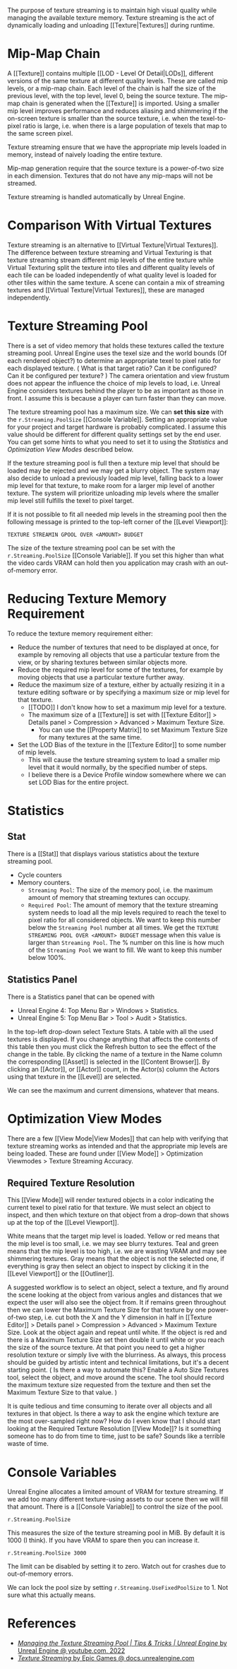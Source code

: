 The purpose of texture streaming is to maintain high visual quality while managing the available texture memory.
Texture streaming is the act of dynamically loading and unloading [[Texture|Textures]] during runtime.


# Mip-Map Chain

A [[Texture]] contains multiple [[LOD - Level Of Detail|LODs]], different versions of the same texture at different quality levels.
These are called mip levels, or a mip-map chain.
Each level of the chain is half the size of the previous level, with the top level, level 0, being the source texture.
The mip-map chain is generated when the [[Texture]] is imported.
Using a smaller mip level improves performance and reduces aliasing and shimmering if the on-screen texture is smaller than the source texture, i.e. when the texel-to-pixel ratio is large, i.e. when there is a large population of texels that map to the same screen pixel.

Texture streaming ensure that we have the appropriate mip levels loaded in memory, instead of naively loading the entire texture.

Mip-map generation require that the source texture is a power-of-two size in each dimension.
Textures that do not have any mip-maps will not be streamed.

Texture streaming is handled automatically by Unreal Engine.


# Comparison With Virtual Textures

Texture streaming is an alternative to [[Virtual Texture|Virtual Textures]].
The difference between texture streaming and Virtual Texturing is that texture streaming stream different mip levels of the entire texture while Virtual Texturing split the texture into tiles and different quality levels of each tile can be loaded independently of what quality level is loaded for other tiles within the same texture.
A scene can contain a mix of streaming textures and [[Virtual Texture|Virtual Textures]], these are managed independently.



# Texture Streaming Pool

There is a set of video memory that holds these textures called the texture streaming pool.
Unreal Engine uses the texel size and the world bounds (Of each rendered object?) to determine an appropriate texel to pixel ratio for each displayed texture.
(
What is that target ratio?
Can it be configured?
Can it be configured per texture?
)
The camera orientation and view frustum does not appear the influence the choice of mip levels to load, i.e. Unreal Engine considers textures behind the player to be as important as those in front.
I assume this is because a player can turn faster than they can move.

The texture streaming pool has a maximum size.
We can **set this size** with the `r.Streaming.PoolSize` [[Console Variable]].
Setting an appropriate value for your project and target hardware is probably complicated.
I assume this value should be different for different quality settings set by the end user.
You can get some hints to what you need to set it to using the _Statistics_ and _Optimization View Modes_ described below.

If the texture streaming pool is full then a texture mip level that should be loaded may be rejected and we may get a blurry object.
The system may also decide to unload a previously loaded mip level, falling back to a lower mip level for that texture, to make room for a larger mip level of another texture.
The system will prioritize unloading mip levels where the smaller mip level still fulfills the texel to pixel target.

If it is not possible to fit all needed mip levels in the streaming pool then the following message is printed to the top-left corner of the [[Level Viewport]]:
```
TEXTURE STREAMIN GPOOL OVER <AMOUNT> BUDGET
```

The size of the texture streaming pool can be set with the `r.Streaming.PoolSize` [[Console Variable]].
If you set this higher than what the video cards VRAM can hold then you application may crash with an out-of-memory error.

# Reducing Texture Memory Requirement

To reduce the texture memory requirement either:
- Reduce the number of textures that need to be displayed at once, for example by removing all objects that use a particular texture from the view, or by sharing textures between similar objects more.
- Reduce the required mip level for some of the textures, for example by moving objects that use a particular texture further away.
- Reduce the maximum size of a texture, either by actually resizing it in a texture editing software or by specifying a maximum size or mip level for that texture.
	- [[TODO]] I don't know how to set a maximum mip level for a texture.
	- The maximum size of a [[Texture]] is set with [[Texture Editor]] > Details panel > Compression > Advanced > Maximum Texture Size.
		- You can use the [[Property Matrix]] to set Maximum Texture Size for many textures at the same time.
- Set the LOD Bias of the texture in the [[Texture Editor]] to some number of mip levels.
	- This will cause the texture streaming system to load a smaller mip level that it would normally, by the specified number of steps.
	- I believe there is a Device Profile window somewhere where we can set LOD Bias for the entire project.


# Statistics

## Stat

There is a [[Stat]] that displays various statistics about the texture streaming pool.

- Cycle counters
- Memory counters.
	- `Streaming Pool`: The size of the memory pool, i.e. the maximum amount of memory that streaming textures can occupy.
	- `Required Pool`: The amount of memory that the texture streaming system needs to load all the mip levels required to reach the texel to pixel ratio for all considered objects. We want to keep this number below the `Streaming Pool` number at all times. We get the `TEXTURE STREAMING POOL OVER <AMOUNT> BUDGET` message when this value is larger than `Streaming Pool`. The % number on this line is how much of the `Streaming Pool` we want to fill. We want to keep this number below 100%.


## Statistics Panel

There is a Statistics panel that can be opened with
- Unreal Engine 4: Top Menu Bar > Windows > Statistics.
- Unreal Engine 5: Top Menu Bar > Tool > Audit > Statistics.

In the top-left drop-down select Texture Stats.
A table with all the used textures is displayed.
If you change anything that affects the contents of this table then you must click the Refresh button to see the effect of the change in the table.
By clicking the name of a texture in the Name column the corresponding [[Asset]] is selected in the [[Content Browser]].
By clicking an [[Actor]], or [[Actor]] count, in the Actor(s) column the Actors using that texture in the [[Level]] are selected.

We can see the maximum and current dimensions, whatever that means.


# Optimization View Modes

There are a few [[View Mode|View Modes]] that can help with verifying that texture streaming works as intended and that the appropriate mip levels are being loaded.
These are found under [[View Mode]] > Optimization Viewmodes > Texture Streaming Accuracy.


## Required Texture Resolution

This [[View Mode]] will render textured objects in a color indicating the current texel to pixel ratio for that texture.
We must select an object to inspect, and then which texture on that object from a drop-down that shows up at the top of the [[Level Viewport]].

White means that the target mip level is loaded.
Yellow or red means that the mip level is too small, i.e. we may see blurry textures.
Teal and green means that the mip level is too high, i.e. we are wasting VRAM and may see shimmering textures.
Gray means that the object is not the selected one, if everything is gray then select an object to inspect by clicking it in the [[Level Viewport]] or the [[Outliner]].

A suggested workflow is to select an object, select a texture, and fly around the scene looking at the object from various angles and distances that we expect the user will also see the object from.
It if remains green throughout then we can lower the Maximum Texture Size for that texture by one power-of-two step, i.e. cut both the X and the Y dimension in half in [[Texture Editor]] > Details panel > Compression > Advanced > Maximum Texture Size.
Look at the object again and repeat until white.
If the object is red and there is a Maximum Texture Size set then double it until white or you reach the size of the source texture.
At that point you need to get a higher resolution texture or simply live with the blurriness.
As always, this process should be guided by artistic intent and technical limitations, but it's a decent starting point.
(
Is there a way to automate this?
Enable a Auto Size Textures tool, select the object, and move around the scene.
The tool should record the maximum texture size requested from the texture and then set the Maximum Texture Size to that value.
)

It is quite tedious and time consuming to iterate over all objects and all textures in that object.
Is there a way to ask the engine which texture are the most over-sampled right now?
How do I even know that I should start looking at the Required Texture Resolution [[View Mode]]?
Is it something someone has to do from time to time, just to be safe?
Sounds like a terrible waste of time.


# Console Variables

Unreal Engine allocates a limited amount of VRAM for texture streaming.
If we add too many different texture-using assets to our scene then we will fill that amount.
There is a [[Console Variable]] to control the size of the pool.
```
r.Streaming.PoolSize
```
This measures the size of the texture streaming pool in MiB.
By default it is 1000 (I think).
If you have VRAM to spare then you can increase it.
```
r.Streaming.PoolSize 3000
```

The limit can be disabled by setting it to zero.
Watch out for crashes due to out-of-memory errors.

We can lock the pool size by setting `r.Streaming.UseFixedPoolSize` to 1.
Not sure what this actually means.

# References

- [_Managing the Texture Streaming Pool | Tips & Tricks | Unreal Engine_ by Unreal Engine @ youtube.com, 2022](https://youtu.be/uk3W8Zhahdg)
- [_Texture Streaming_ by Epic Games @ docs.unrealengine.com](https://docs.unrealengine.com/5.0/en-US/texture-streaming-in-unreal-engine/)

